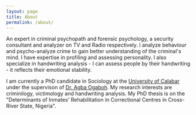 ```yaml
---
layout: page
title: About
permalink: /about/
---
```


An expert in criminal psychopath and forensic psychology, a security consultant and analyzer on TV and Radio respectively. I analyze behaviour and psycho-analyze crime to gain better understanding of the criminal's mind. I have expertise in profiling and assessing personality. I also specialize in handwriting analysis - I can assess people by their handwriting - it reflects their emotional stability. 

I am currently a PhD candidate in Sociology at the [University of Calabar](https://www.unical.edu.ng/) under the supervison of [Dr. Agba Ogaboh](https://www.unical.edu.ng/staff/user/profile-agba-ogaboh). My research interests are criminilogy, victimology and handwriting analysis. My PhD thesis is on the "Determinants of Inmates' Rehabilitation in Correctional Centres in Cross-River State, Nigeria".
